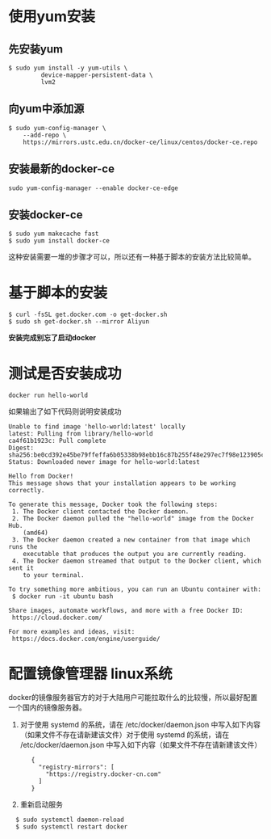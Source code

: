 # 使用yum安装
## 先安装yum
  ```access transformers
$ sudo yum install -y yum-utils \
           device-mapper-persistent-data \
           lvm2
```
## 向yum中添加源
```access transformers
$ sudo yum-config-manager \
    --add-repo \
    https://mirrors.ustc.edu.cn/docker-ce/linux/centos/docker-ce.repo
```
## 安装最新的docker-ce
```access transformers
sudo yum-config-manager --enable docker-ce-edge
```

## 安装docker-ce
```access transformers
$ sudo yum makecache fast
$ sudo yum install docker-ce
```

  这种安装需要一堆的步骤才可以，所以还有一种基于脚本的安装方法比较简单。

# 基于脚本的安装
```access transformers
$ curl -fsSL get.docker.com -o get-docker.sh
$ sudo sh get-docker.sh --mirror Aliyun
```

**安装完成别忘了启动docker**

# 测试是否安装成功
```access transformers
docker run hello-world
```

 如果输出了如下代码则说明安装成功
 
```access transformers
Unable to find image 'hello-world:latest' locally
latest: Pulling from library/hello-world
ca4f61b1923c: Pull complete
Digest: sha256:be0cd392e45be79ffeffa6b05338b98ebb16c87b255f48e297ec7f98e123905c
Status: Downloaded newer image for hello-world:latest

Hello from Docker!
This message shows that your installation appears to be working correctly.

To generate this message, Docker took the following steps:
 1. The Docker client contacted the Docker daemon.
 2. The Docker daemon pulled the "hello-world" image from the Docker Hub.
    (amd64)
 3. The Docker daemon created a new container from that image which runs the
    executable that produces the output you are currently reading.
 4. The Docker daemon streamed that output to the Docker client, which sent it
    to your terminal.

To try something more ambitious, you can run an Ubuntu container with:
 $ docker run -it ubuntu bash

Share images, automate workflows, and more with a free Docker ID:
 https://cloud.docker.com/

For more examples and ideas, visit:
 https://docs.docker.com/engine/userguide/
```

# 配置镜像管理器 linux系统
  docker的镜像服务器官方的对于大陆用户可能拉取什么的比较慢，所以最好配置一个国内的镜像服务器。
  
1. 对于使用 systemd 的系统，请在 /etc/docker/daemon.json 中写入如下内容（如果文件不存在请新建该文件）对于使用 systemd 的系统，请在 /etc/docker/daemon.json 中写入如下内容（如果文件不存在请新建该文件）
    ```access transformers
       {
         "registry-mirrors": [
           "https://registry.docker-cn.com"
         ]
       }
    ```

2. 重新启动服务
  ```access transformers
    $ sudo systemctl daemon-reload
    $ sudo systemctl restart docker
  ```
 